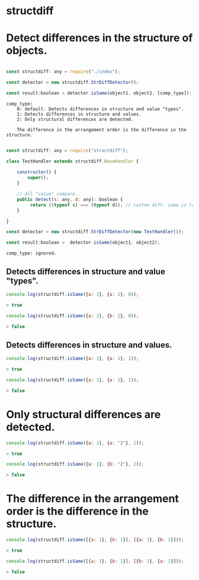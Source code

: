# structdiff

# Detect differences in the structure of objects.

```js

const structdiff: any = require("./index");

const detector = new structdiff.StrDiffDetector();

const result:boolean = detector.isSame(object1, object2, [comp_type]);

```
```
comp_type: 
    0: default. Detects differences in structure and value "types".
    1: Detects differences in structure and values.
    2: Only structural differences are detected.
    
    The difference in the arrangement order is the difference in the structure.

```

```js

const structdiff: any = require("structdiff");

class TestHandler extends structdiff.BaseHandler {
    
    constructor() {
        super();
    }

    // all "value" compare.
    public detect(s: any, d: any): boolean {
         return ((typeof s) === (typeof d)); // custom diff. same is true.
    }

} 

const detector = new structdiff.StrDiffDetector(new TestHandler());

const result:boolean =  detector.isSame(object1, object2);

```
```
comp_type: ignored.
```

## Detects differences in structure and value "types".

```js
console.log(structdiff.isSame({a: 1}, {a: 2}, 0));

> true

console.log(structdiff.isSame({a: 1}, {b: 2}, 0));

> false
```

## Detects differences in structure and values.

```js
console.log(structdiff.isSame({a: 1}, {a: 1}, 1));

> true

console.log(structdiff.isSame({a: 1}, {a: 2}, 1));

> false
```

# Only structural differences are detected.

```js
console.log(structdiff.isSame({a: 1}, {a: "2"}, 2));

> true

console.log(structdiff.isSame({a: 1}, {b: "2"}, 2));

> false
```

# The difference in the arrangement order is the difference in the structure.

```js
console.log(structdiff.isSame([{a: 1}, {b: 1}], [{a: 1}, {b: 1}]));

> true

console.log(structdiff.isSame([{a: 1}, {b: 1}], [{b: 1}, {a: 1}]));

> false
```